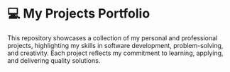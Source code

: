 # 💻 My Projects Portfolio  

This repository showcases a collection of my personal and professional projects, highlighting my skills in software development, problem-solving, and creativity. Each project reflects my commitment to learning, applying, and delivering quality solutions.  

